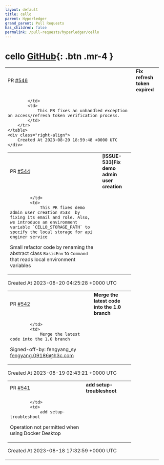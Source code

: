 ```yaml
---
layout: default
title: cello
parent: Hyperledger
grand_parent: Pull Requests
has_children: false
permalink: /pull-requests/hyperledger/cello
---
```


# cello <span class="fs-3 right-align">[GitHub](https://github.com/hyperledger/cello){: .btn .mr-4 }</span>


<div>
    <table>
        <tr>
            <td>
                PR <a href="https://github.com/hyperledger/cello/pull/546" class=".btn">#546</a>
            </td>
            <td>
                <b>
                    Fix refresh token expired
                </b>
            </td>
        </tr>
        <tr>
            <td>
                
            </td>
            <td>
                This PR fixes an unhandled exception on access/refresh token verification process.
            </td>
        </tr>
    </table>
    <div class="right-align">
        Created At 2023-08-20 18:59:48 +0000 UTC
    </div>
</div>

<div>
    <table>
        <tr>
            <td>
                PR <a href="https://github.com/hyperledger/cello/pull/544" class=".btn">#544</a>
            </td>
            <td>
                <b>
                    [ISSUE-533]Fix demo admin user creation
                </b>
            </td>
        </tr>
        <tr>
            <td>
                
            </td>
            <td>
                This PR fixes demo admin user creation #533  by fixing its email and role. Also, we introduce an environment variable `CELLO_STORAGE_PATH` to specify the local storage for api enginer service

Small refactor code by renaming the abstract class `BasicEnv` to `Command` that reads local environment variables  
            </td>
        </tr>
    </table>
    <div class="right-align">
        Created At 2023-08-20 04:25:28 +0000 UTC
    </div>
</div>

<div>
    <table>
        <tr>
            <td>
                PR <a href="https://github.com/hyperledger/cello/pull/542" class=".btn">#542</a>
            </td>
            <td>
                <b>
                    Merge the latest code into the 1.0 branch
                </b>
            </td>
        </tr>
        <tr>
            <td>
                
            </td>
            <td>
                Merge the latest code into the 1.0 branch

Signed-off-by: fengyang_sy fengyang.09186@h3c.com
            </td>
        </tr>
    </table>
    <div class="right-align">
        Created At 2023-08-19 02:43:21 +0000 UTC
    </div>
</div>

<div>
    <table>
        <tr>
            <td>
                PR <a href="https://github.com/hyperledger/cello/pull/541" class=".btn">#541</a>
            </td>
            <td>
                <b>
                    add setup-troubleshoot
                </b>
            </td>
        </tr>
        <tr>
            <td>
                
            </td>
            <td>
                add setup-troubleshoot
Operation not permitted when using Docker Desktop
            </td>
        </tr>
    </table>
    <div class="right-align">
        Created At 2023-08-18 17:32:59 +0000 UTC
    </div>
</div>

